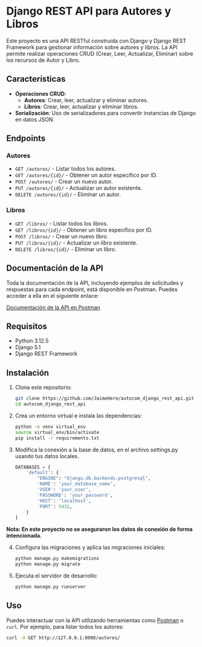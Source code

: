 # Django REST API para Autores y Libros

Este proyecto es una API RESTful construida con Django y Django REST Framework para gestionar información sobre autores y libros. La API permite realizar operaciones CRUD (Crear, Leer, Actualizar, Eliminar) sobre los recursos de Autor y Libro.

## Características

- **Operaciones CRUD**:
  - **Autores**: Crear, leer, actualizar y eliminar autores.
  - **Libros**: Crear, leer, actualizar y eliminar libros.
- **Serialización**: Uso de serializadores para convertir instancias de Django en datos JSON.

## Endpoints

### Autores

- `GET /autores/` - Listar todos los autores.
- `GET /autores/{id}/` - Obtener un autor específico por ID.
- `POST /autores/` - Crear un nuevo autor.
- `PUT /autores/{id}/` - Actualizar un autor existente.
- `DELETE /autores/{id}/` - Eliminar un autor.

### Libros

- `GET /libros/` - Listar todos los libros.
- `GET /libros/{id}/` - Obtener un libro específico por ID.
- `POST /libros/` - Crear un nuevo libro.
- `PUT /libros/{id}/` - Actualizar un libro existente.
- `DELETE /libros/{id}/` - Eliminar un libro.

## Documentación de la API

Toda la documentación de la API, incluyendo ejemplos de solicitudes y respuestas para cada endpoint, está disponible en Postman. Puedes acceder a ella en el siguiente enlace:

[Documentación de la API en Postman](https://documenter.getpostman.com/view/10308727/2sAXjDdvAS)


## Requisitos

- Python 3.12.5
- Django 5.1
- Django REST Framework

## Instalación

1. Clona este repositorio:
    ```bash
    git clone https://github.com/JaimeHere/autocom_django_rest_api.git
    cd autocom_django_rest_api
    ```

2. Crea un entorno virtual e instala las dependencias:
    ```bash
    python -m venv virtual_env
    source virtual_env/bin/activate
    pip install -r requirements.txt
    ```

3. Modifica la conexión a la base de datos, en el archivo settings.py usando tus datos locales. 
    ```python
   DATABASES = {
        'default': {
            "ENGINE": "django.db.backends.postgresql",
            'NAME': 'your_database_name',
            'USER': 'your_user',
            'PASSWORD': 'your_password',
            'HOST': 'localhost',
            'PORT': 5432,
        }
    }
    ```
**Nota: En este proyecto no se aseguraron los datos de conexión de forma intencionada.**
    
4. Configura las migraciones y aplica las migraciones iniciales:
    ```bash
    python manage.py makemigrations
    python manage.py migrate
    ```

5. Ejecuta el servidor de desarrollo:
    ```bash
    python manage.py runserver
    ```

## Uso

Puedes interactuar con la API utilizando herramientas como [Postman](https://www.postman.com/) o `curl`. Por ejemplo, para listar todos los autores:

```bash
curl -X GET http://127.0.0.1:8000/autores/